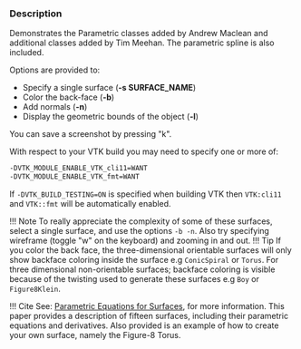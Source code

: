 ### Description

Demonstrates the Parametric classes added by Andrew Maclean and additional classes added by Tim Meehan. The parametric spline is also included.

Options are provided to:

- Specify a single surface (**-s SURFACE_NAME**)
- Color the back-face (**-b**)
- Add normals (**-n**)
- Display the geometric bounds of the object (**-l**)

You can save a screenshot by pressing "k".

With respect to your VTK build you may need to specify one or more of:

```bash
-DVTK_MODULE_ENABLE_VTK_cli11=WANT
-DVTK_MODULE_ENABLE_VTK_fmt=WANT
```

If `-DVTK_BUILD_TESTING=ON` is specified when building VTK then `VTK:cli11` and `VTK::fmt` will be automatically enabled.

!!! Note
    To really appreciate the complexity of some of these surfaces, select a single surface, and use the options `-b -n`. Also try specifying wireframe (toggle "w" on the keyboard) and zooming in and out.
!!! Tip
    If you color the back face, the three-dimensional orientable surfaces will only show backface coloring inside the surface e.g `ConicSpiral` or `Torus`. For three dimensional non-orientable surfaces; backface coloring is visible because of the twisting used to generate these surfaces e.g `Boy` or `Figure8Klein`.

!!! Cite
    See: [Parametric Equations for Surfaces](http://www.vtk.org/wp-content/uploads/2015/11/ParametricSurfaces.pdf), for more information. This paper provides a description of fifteen surfaces, including their parametric equations and derivatives. Also provided is an example of how to create your own surface, namely the Figure-8 Torus.

